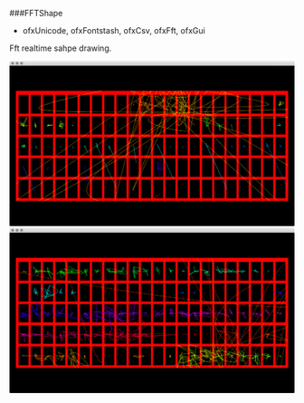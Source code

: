 ###FFTShape

- ofxUnicode, ofxFontstash, ofxCsv, ofxFft, ofxGui

Fft realtime sahpe drawing.

![captureImages/capture_01.png](captureImages/capture_01.png)    
![captureImages/capture_02.png](captureImages/capture_02.png)    